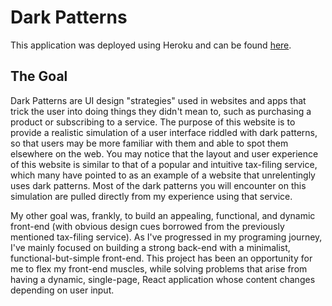 # Dark Patterns

This application was deployed using Heroku and can be found [here](https://dark-patterns-324.herokuapp.com/).

## The Goal

Dark Patterns are UI design "strategies" used in websites and apps that trick the user into doing things they didn't mean to, such as purchasing a product or subscribing to a service. The purpose of this website is to provide a realistic simulation of a user interface riddled with dark patterns, so that users may be more familiar with them and able to spot them elsewhere on the web. You may notice that the layout and user experience of this website is similar to that of a popular and intuitive tax-filing service, which many have pointed to as an example of a website that unrelentingly uses dark patterns. Most of the dark patterns you will encounter on this simulation are pulled directly from my experience using that service.

My other goal was, frankly, to build an appealing, functional, and dynamic front-end (with obvious design cues borrowed from the previously mentioned tax-filing service). As I've progressed in my programing journey, I've mainly focused on building a strong back-end with a minimalist, functional-but-simple front-end. This project has been an opportunity for me to flex my front-end muscles, while solving problems that arise from having a dynamic, single-page, React application whose content changes depending on user input.
